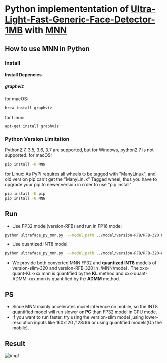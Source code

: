 # Python implemententation of [Ultra-Light-Fast-Generic-Face-Detector-1MB](https://github.com/Linzaer/Ultra-Light-Fast-Generic-Face-Detector-1MB) with [MNN](https://github.com/alibaba/MNN)

## How to use MNN in Python

### Install
#### Install Depencies
##### graphviz
for macOS:
```bash
brew install graphviz
```
for Linux:
```bash
apt-get install graphviz
```

### Python Version Limitation
Python2.7, 3.5, 3.6, 3.7 are supported, but for Windows, python2.7 is not supported.
for macOS:
```bash
pip install -U MNN
```

for Linux:
As PyPi requires all wheels to be tagged with "ManyLinux", and old version pip can't get the "ManyLinux" Tagged wheel, thus you have to upgrade your pip to newer version in order to use "pip install"
```bash
pip install -U pip
pip install -U MNN
```

## Run
* Use FP32 model(version-RFB) and run in FP16 mode:
```bash
python ultraface_py_mnn.py  --model_path ../model/version-RFB/RFB-320.mnn
```
* Use quantized INT8 model:
```bash
python ultraface_py_mnn.py  --model_path ../model/version-RFB/RFB-320-quant-KL-5792.mnn 
```

* We provide both converted MNN FP32 and **quantized INT8** models of version-slim-320 and version-RFB-320 in ./MNN/model . The xxx-quant-KL-xxx.mnn is quantified by the **KL** method and xxx-quant-ADMM-xxx.mnn is quantified by the **ADMM** method.


## PS
* Since MNN mainly accelerates  model inference on mobile, so the INT8 quantified model will run slower on **PC** than FP32 model in CPU mode.
* If you want to run faster, try using the version-slim model ,using lower-resolution inputs like 160x120 /128x96 or using quantified models(On the mobile).

## Result
![img1](https://github.com/Linzaer/Ultra-Light-Fast-Generic-Face-Detector-1MB/blob/master/MNN/result.jpg)
